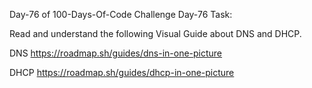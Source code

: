Day-76 of 100-Days-Of-Code Challenge
Day-76 Task:

Read and understand the following Visual Guide about DNS and DHCP.

DNS
https://roadmap.sh/guides/dns-in-one-picture

DHCP
https://roadmap.sh/guides/dhcp-in-one-picture
